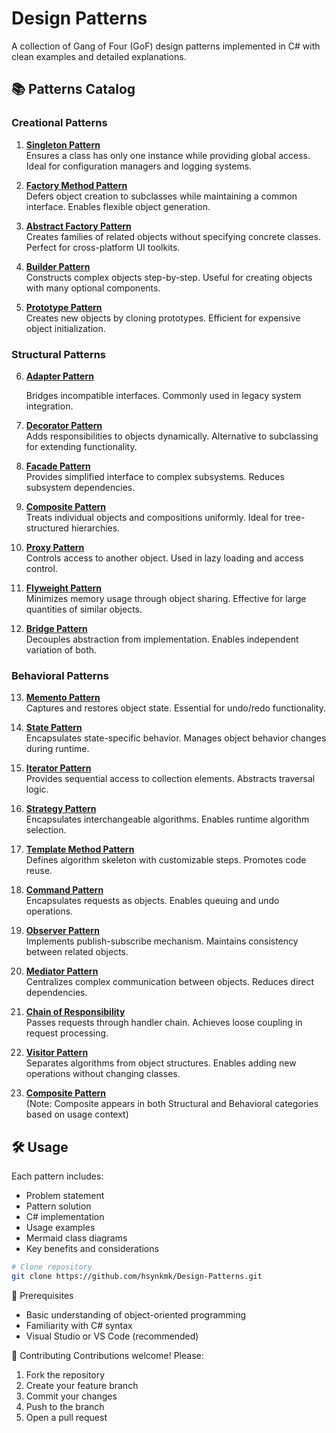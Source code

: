 # Design Patterns

A collection of Gang of Four (GoF) design patterns implemented in C# with clean examples and detailed explanations.

## 📚 Patterns Catalog

### Creational Patterns

1. **[Singleton Pattern](https://github.com/hsynkmk/Design-Patterns/blob/main/Singleton.md)**  
   Ensures a class has only one instance while providing global access. Ideal for configuration managers and logging systems.

2. **[Factory Method Pattern](https://github.com/hsynkmk/Design-Patterns/blob/main/Factory_Method.md)**  
   Defers object creation to subclasses while maintaining a common interface. Enables flexible object generation.

3. **[Abstract Factory Pattern](https://github.com/hsynkmk/Design-Patterns/blob/main/Abstract_Factory.md)**  
   Creates families of related objects without specifying concrete classes. Perfect for cross-platform UI toolkits.

4. **[Builder Pattern](https://github.com/hsynkmk/Design-Patterns/blob/main/Builder.md)**  
   Constructs complex objects step-by-step. Useful for creating objects with many optional components.

5. **[Prototype Pattern](https://github.com/hsynkmk/Design-Patterns/blob/main/Prototype.md)**  
   Creates new objects by cloning prototypes. Efficient for expensive object initialization.

### Structural Patterns

6. **[Adapter Pattern](https://github.com/hsynkmk/Design-Patterns/blob/main/Adapter.md)**

   Bridges incompatible interfaces. Commonly used in legacy system integration.

7. **[Decorator Pattern](https://github.com/hsynkmk/Design-Patterns/blob/main/Decorator.md)**  
   Adds responsibilities to objects dynamically. Alternative to subclassing for extending functionality.

8. **[Facade Pattern](https://github.com/hsynkmk/Design-Patterns/blob/main/Facade.md)**  
   Provides simplified interface to complex subsystems. Reduces subsystem dependencies.

9. **[Composite Pattern](https://github.com/hsynkmk/Design-Patterns/blob/main/Composite.md)**  
   Treats individual objects and compositions uniformly. Ideal for tree-structured hierarchies.

10. **[Proxy Pattern](https://github.com/hsynkmk/Design-Patterns/blob/main/Proxy.md)**  
    Controls access to another object. Used in lazy loading and access control.

11. **[Flyweight Pattern](https://github.com/hsynkmk/Design-Patterns/blob/main/Flyweight.md)**  
    Minimizes memory usage through object sharing. Effective for large quantities of similar objects.

12. **[Bridge Pattern](https://github.com/hsynkmk/Design-Patterns/blob/main/Bridge.md)**  
    Decouples abstraction from implementation. Enables independent variation of both.

### Behavioral Patterns

13. **[Memento Pattern](https://github.com/hsynkmk/Design-Patterns/blob/main/Memento.md)**  
    Captures and restores object state. Essential for undo/redo functionality.

14. **[State Pattern](https://github.com/hsynkmk/Design-Patterns/blob/main/State.md)**  
    Encapsulates state-specific behavior. Manages object behavior changes during runtime.

15. **[Iterator Pattern](https://github.com/hsynkmk/Design-Patterns/blob/main/Iterator.md)**  
    Provides sequential access to collection elements. Abstracts traversal logic.

16. **[Strategy Pattern](https://github.com/hsynkmk/Design-Patterns/blob/main/Strategy.md)**  
    Encapsulates interchangeable algorithms. Enables runtime algorithm selection.

17. **[Template Method Pattern](https://github.com/hsynkmk/Design-Patterns/blob/main/Template_Method.md)**  
    Defines algorithm skeleton with customizable steps. Promotes code reuse.

18. **[Command Pattern](https://github.com/hsynkmk/Design-Patterns/blob/main/Command.md)**  
    Encapsulates requests as objects. Enables queuing and undo operations.

19. **[Observer Pattern](https://github.com/hsynkmk/Design-Patterns/blob/main/Observer.md)**  
    Implements publish-subscribe mechanism. Maintains consistency between related objects.

20. **[Mediator Pattern](https://github.com/hsynkmk/Design-Patterns/blob/main/Mediator.md)**  
    Centralizes complex communication between objects. Reduces direct dependencies.

21. **[Chain of Responsibility](https://github.com/hsynkmk/Design-Patterns/blob/main/Chain_of_Responsibility.md)**  
    Passes requests through handler chain. Achieves loose coupling in request processing.

22. **[Visitor Pattern](https://github.com/hsynkmk/Design-Patterns/blob/main/Visitor.md)**  
    Separates algorithms from object structures. Enables adding new operations without changing classes.

23. **[Composite Pattern](https://github.com/hsynkmk/Design-Patterns/blob/main/Composite.md)**  
    (Note: Composite appears in both Structural and Behavioral categories based on usage context)

## 🛠 Usage

Each pattern includes:

- Problem statement
- Pattern solution
- C# implementation
- Usage examples
- Mermaid class diagrams
- Key benefits and considerations

```bash
# Clone repository
git clone https://github.com/hsynkmk/Design-Patterns.git
```

📖 Prerequisites

- Basic understanding of object-oriented programming
- Familiarity with C# syntax
- Visual Studio or VS Code (recommended)

🤝 Contributing
Contributions welcome! Please:

1. Fork the repository
2. Create your feature branch
3. Commit your changes
4. Push to the branch
5. Open a pull request
